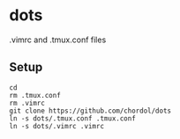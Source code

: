 # dots

.vimrc and .tmux.conf files

## Setup

```
cd
rm .tmux.conf
rm .vimrc
git clone https://github.com/chordol/dots
ln -s dots/.tmux.conf .tmux.conf
ln -s dots/.vimrc .vimrc
```
